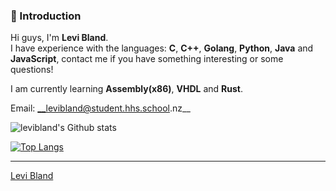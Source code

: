 ### 👋 Introduction

Hi guys, I'm **Levi Bland**.  
I have experience with the languages: **C**, **C++**, **Golang**, **Python**, **Java** and **JavaScript**, contact me if you have something interesting or some questions!

I am currently learning **Assembly(x86)**, **VHDL** and **Rust**.

Email: __levibland@student.hhs.school.nz__

![levibland's Github stats](https://github-readme-stats.vercel.app/api?username=levibland&show_icons=true&hide_border=true&count_private=true&theme=tokyonight&include_all_commits=true)

[![Top Langs](https://github-readme-stats.vercel.app/api/top-langs/?username=levibland)](https://github.com/anuraghazra/github-readme-stats)




---
[Levi Bland](https://github.com/levibland)

